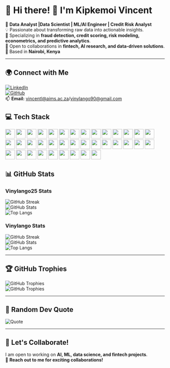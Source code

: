 # 💫 Hi there! 👋 I'm Kipkemoi Vincent  

🔭 **Data Analyst |Data Scientist | ML/AI Engineer | Credit Risk Analyst**  
💡 Passionate about transforming raw data into actionable insights.  
🚀 Specializing in **fraud detection, credit scoring, risk modeling, econometrics, and predictive analytics**.  
👯 Open to collaborations in **fintech, AI research, and data-driven solutions**.  
📍 Based in **Nairobi, Kenya**  

---

## 🌍 Connect with Me  
[![LinkedIn](https://img.shields.io/badge/LinkedIn-blue?style=flat&logo=linkedin)](https://www.linkedin.com/in/kipkemoi-vincent-19307a94/)  
[![GitHub](https://img.shields.io/badge/GitHub-black?style=flat&logo=github)](https://github.com/Vinylango25?tab=repositories)   
📫 **Email:** vincentl@aims.ac.za/vinylango90@gmail.com

## 💻 Tech Stack  
<p align="left">
  <img src="https://img.shields.io/badge/Python-blue?style=flat&logo=python" height="30">
  <img src="https://img.shields.io/badge/R-lightgrey?style=flat&logo=r" height="30">
  <img src="https://img.shields.io/badge/SQL-orange?style=flat&logo=postgresql" height="30">
  <img src="https://img.shields.io/badge/TensorFlow-orange?style=flat&logo=tensorflow" height="30">
  <img src="https://img.shields.io/badge/PyTorch-red?style=flat&logo=pytorch" height="30">
  <img src="https://img.shields.io/badge/Scikit--Learn-yellow?style=flat&logo=scikit-learn" height="30">
  <img src="https://img.shields.io/badge/XGBoost-orange?style=flat&logo=xgboost" height="30">
  <img src="https://img.shields.io/badge/CatBoost-blue?style=flat&logo=catboost" height="30">
  <img src="https://img.shields.io/badge/LightGBM-green?style=flat&logo=lightgbm" height="30">
  <img src="https://img.shields.io/badge/Sktime-blue?style=flat" height="30">
  <img src="https://img.shields.io/badge/LSTM-red?style=flat" height="30">
  <img src="https://img.shields.io/badge/Django-green?style=flat&logo=django" height="30">
  <img src="https://img.shields.io/badge/Flask-black?style=flat&logo=flask" height="30">
  <img src="https://img.shields.io/badge/FastAPI-blue?style=flat&logo=fastapi" height="30">
  <img src="https://img.shields.io/badge/Docker-blue?style=flat&logo=docker" height="30">
  <img src="https://img.shields.io/badge/Kubernetes-darkblue?style=flat&logo=kubernetes" height="30">
  <img src="https://img.shields.io/badge/AWS-yellow?style=flat&logo=amazon-aws" height="30">
  <img src="https://img.shields.io/badge/Gurobi-red?style=flat" height="30">
  <img src="https://img.shields.io/badge/CPLEX-darkblue?style=flat" height="30">
  <img src="https://img.shields.io/badge/Power%20BI-yellow?style=flat&logo=power-bi" height="30">
  <img src="https://img.shields.io/badge/Tableau-blueviolet?style=flat&logo=tableau" height="30">
  <img src="https://img.shields.io/badge/Excel-green?style=flat&logo=microsoft-excel" height="30">
  <img src="https://img.shields.io/badge/STATA-blue?style=flat" height="30">
  <img src="https://img.shields.io/badge/Matlab-orange?style=flat&logo=mathworks" height="30">
  <img src="https://img.shields.io/badge/SPSS-lightblue?style=flat" height="30">
  <img src="https://img.shields.io/badge/Gretl-darkgreen?style=flat" height="30">
  <img src="https://img.shields.io/badge/Singular-purple?style=flat" height="30">
  <img src="https://img.shields.io/badge/Preset-black?style=flat" height="30">
  <img src="https://img.shields.io/badge/DBeaver-darkred?style=flat" height="30">
  <img src="https://img.shields.io/badge/SageMath-darkblue?style=flat" height="30">
  <img src="https://img.shields.io/badge/Git-black?style=flat&logo=git" height="30">
  <img src="https://img.shields.io/badge/LATEX-blue?style=flat&logo=latex" height="30">
  <img src="https://img.shields.io/badge/FLAML-orange?style=flat" height="30">
  <img src="https://img.shields.io/badge/Looker-purple?style=flat&logo=looker" height="30">
  <img src="https://img.shields.io/badge/Risk%20Analytics-blue?style=flat" height="30">
  <img src="https://img.shields.io/badge/Credit%20Scoring-green?style=flat" height="30">
  <img src="https://img.shields.io/badge/Fraud%20Detection-red?style=flat" height="30">
</p>



## 📊 GitHub Stats  

### **Vinylango25 Stats**  
![GitHub Streak](https://streak-stats.demolab.com/?user=Vinylango25&theme=dark&hide_border=false)  
![GitHub Stats](https://github-readme-stats.vercel.app/api?username=Vinylango25&show_icons=true&theme=dark)  
![Top Langs](https://github-readme-stats.vercel.app/api/top-langs/?username=Vinylango25&theme=dark&layout=compact)  

### **Vinylango Stats**  
![GitHub Streak](https://streak-stats.demolab.com/?user=vinylango&theme=dark&hide_border=false)  
![GitHub Stats](https://github-readme-stats.vercel.app/api?username=vinylango&show_icons=true&theme=dark)  
![Top Langs](https://github-readme-stats.vercel.app/api/top-langs/?username=vinylango&theme=dark&layout=compact)  

---

## 🏆 GitHub Trophies  
![GitHub Trophies](https://github-profile-trophy.vercel.app/?username=Vinylango25&theme=dracula)  
![GitHub Trophies](https://github-profile-trophy.vercel.app/?username=vinylango&theme=dracula)  

---

## 📜 Random Dev Quote  
![Quote](https://quotes-github-readme.vercel.app/api?type=horizontal)  

---

## 🚀 Let's Collaborate!  
I am open to working on **AI, ML, data science, and fintech projects**.  
💬 **Reach out to me for exciting collaborations!**  
